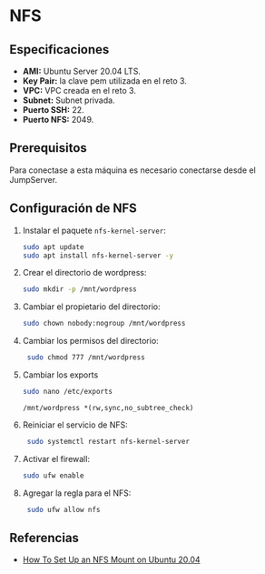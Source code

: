 # NFS

## Especificaciones

- **AMI:** Ubuntu Server 20.04 LTS.
- **Key Pair:** la clave pem utilizada en el reto 3.
- **VPC:** VPC creada en el reto 3.
- **Subnet:** Subnet privada.
- **Puerto SSH:** 22.
- **Puerto NFS:** 2049.

## Prerequisitos

Para conectase a esta máquina es necesario conectarse desde el JumpServer.

## Configuración de NFS

1. Instalar el paquete `nfs-kernel-server`:

   ```bash
   sudo apt update
   sudo apt install nfs-kernel-server -y
   ```

1. Crear el directorio de wordpress:

   ```bash
   sudo mkdir -p /mnt/wordpress
   ```

1. Cambiar el propietario del directorio:

   ```bash
   sudo chown nobody:nogroup /mnt/wordpress
   ```

1. Cambiar los permisos del directorio:

   ```bash
    sudo chmod 777 /mnt/wordpress
   ```

1. Cambiar los exports

   ```bash
   sudo nano /etc/exports
   ```

   ```plaintext
   /mnt/wordpress *(rw,sync,no_subtree_check)
   ```

1. Reiniciar el servicio de NFS:

   ```bash
    sudo systemctl restart nfs-kernel-server
   ```

1. Activar el firewall:

   ```bash
   sudo ufw enable
   ```

1. Agregar la regla para el NFS:

   ```bash
    sudo ufw allow nfs
   ```

## Referencias

- [How To Set Up an NFS Mount on Ubuntu 20.04](https://www.digitalocean.com/community/tutorials/how-to-set-up-an-nfs-mount-on-ubuntu-20-04)
